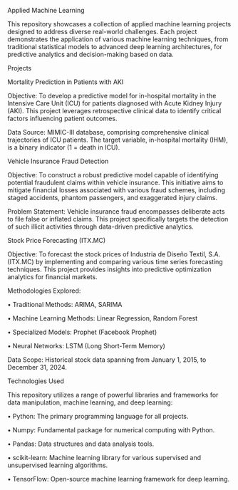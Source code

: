 Applied Machine Learning

This repository showcases a collection of applied machine learning projects designed to address diverse real-world challenges. Each project demonstrates the application of various machine learning techniques, from traditional statistical models to advanced deep learning architectures, for predictive analytics and decision-making based on data.

Projects

Mortality Prediction in Patients with AKI

Objective: To develop a predictive model for in-hospital mortality in the Intensive Care Unit (ICU) for patients diagnosed with Acute Kidney Injury (AKI). This project leverages retrospective clinical data to identify critical factors influencing patient outcomes.

Data Source: MIMIC-III database, comprising comprehensive clinical trajectories of ICU patients. The target variable, in-hospital mortality (IHM), is a binary indicator (1 = death in ICU).

Vehicle Insurance Fraud Detection

Objective: To construct a robust predictive model capable of identifying potential fraudulent claims within vehicle insurance. This initiative aims to mitigate financial losses associated with various fraud schemes, including staged accidents, phantom passengers, and exaggerated injury claims.

Problem Statement: Vehicle insurance fraud encompasses deliberate acts to file false or inflated claims. This project specifically targets the detection of such illicit activities through data-driven predictive analytics.

Stock Price Forecasting (ITX.MC)

Objective: To forecast the stock prices of Industria de Diseño Textil, S.A. (ITX.MC) by implementing and comparing various time series forecasting techniques. This project provides insights into predictive optimization analytics for financial markets.

Methodologies Explored:

•
Traditional Methods: ARIMA, SARIMA

•
Machine Learning Methods: Linear Regression, Random Forest

•
Specialized Models: Prophet (Facebook Prophet)

•
Neural Networks: LSTM (Long Short-Term Memory)

Data Scope: Historical stock data spanning from January 1, 2015, to December 31, 2024.

Technologies Used

This repository utilizes a range of powerful libraries and frameworks for data manipulation, machine learning, and deep learning:

•
Python: The primary programming language for all projects.

•
Numpy: Fundamental package for numerical computing with Python.

•
Pandas: Data structures and data analysis tools.

•
scikit-learn: Machine learning library for various supervised and unsupervised learning algorithms.

•
TensorFlow: Open-source machine learning framework for deep learning.

